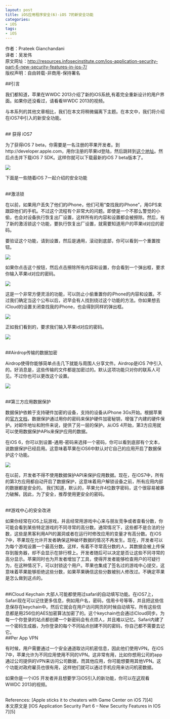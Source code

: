 ```yaml
---
layout: post  
title: iOS应用程序安全(6)-iOS 7的新安全功能  
categories:  
- iOS  
tags:    
- iOS 
---   
```


作者：Prateek Gianchandani  
译者：吴发伟  
原文网址：http://resources.infosecinstitute.com/ios-application-security-part-6-new-security-features-in-ios-7/  
版权声明：自由转载-非商用-保持署名

##引言

我们都知道，苹果在WWDC 2013介绍了新的iOS系统,有着完全重新设计的用户界面。如果你还没看过，请看看WWDC 2013的视频。

与本系列的其他文章相比，我们在本文将稍微偏离下主题。在本文中，我们将介绍在iOS7中引入的新安全功能。

<br>
## 获得 iOS7

为了获得iOS 7 beta，你需要是一名注册的苹果开发者。到http://developer.apple.com，用你注册的苹果id登陆，然后跳转到[这个地址][1]。然后点击并下载iOS 7 SDK。这样你就可以下载最新的iOS 7 beta版本了。

![](http://resources.infosecinstitute.com/wp-content/uploads/070113_1824_IOSApplicat1.png)



下面是一些随着iOS 7一起介绍的安全功能

<br>
##激活锁

在以前，如果用户丢失了他们的iPhone，他们可用“查找我的iPhone”，用GPS来跟踪他们的手机。不过这个流程有个非常大的问题。即使是一个不那么警觉的小偷，也会对设备执行恢复出厂设置，这样所有的内容和设置都会被擦除。然后，有了新的激活锁这个功能，要执行恢复出厂设置，就需要知道用户的苹果id对应的密码。

要验证这个功能，请到设置，然后是通用，滚动到底部，你可以看到一个重置按钮。


![](http://resources.infosecinstitute.com/wp-content/uploads/070113_1824_IOSApplicat2.png)


如果你点击这个按钮，然后点击擦除所有内容和设置，你会看到一个弹出框，要求你输入苹果id对应的密码。

![](http://resources.infosecinstitute.com/wp-content/uploads/070113_1824_IOSApplicat3.png)

这是一个非常方便灵活的功能，可以防止小偷重置你的iPhone的内容和设置。不过我们确定当这个公布以后，迟早会有人找到绕过这个功能的方法。你如果想去iCloud的设置关闭查找我的iPhone，也会得到同样的弹出框。

![](http://resources.infosecinstitute.com/wp-content/uploads/070113_1824_IOSApplicat4.png)

正如我们看到的，要求我们输入苹果id对应的密码。

![](http://resources.infosecinstitute.com/wp-content/uploads/070113_1824_IOSApplicat5.png)

<br>
##Airdrop传输的数据加密

Airdrop使得你能够简单点击几下就能与周围人分享文件。Airdrop是iOS 7中引入的。好消息是，这些传输的文件都是加密过的。默认这项功能只对你的联系人可见。不过你也可以更改这个设置。

![](http://resources.infosecinstitute.com/wp-content/uploads/070113_1824_IOSApplicat6.png)


<br>
##第三方应用数据保护

数据保护依赖于支持硬件加密的设备，支持的设备从iPhone 3Gs开始。根据苹果的[官方文档][2]，数据保护通过用你的密码来保护硬件加密秘钥，增强了内建的硬件保护。对邮件地址和附件来说，提供了另一层的保护。从iOS 4开始，第3方应用就可以使用数据保护APIs来保护应用的数据。

在iOS 6，你可以到设置-通用-密码来选择一个密码，你可以看到底部有个文本，说数据保护已经启用。这意味着苹果在iOS6中默认对它自己的应用开启了数据保护这个功能。

![](http://resources.infosecinstitute.com/wp-content/uploads/070113_1824_IOSApplicat7.png)

在以前，开发者不得不使用数据保护API来保护应用数据。现在，在iOS7中，所有的第3方应用都自动开启了数据保护，这意味着用户解锁设备之前，所有应用内部的数据都是安全的。 我们知道，默认的，苹果允许4位数字密码，这个很容易被暴力破解。因此，为了安全，推荐使用更安全的密码。

<br>
##游戏中心的安全改进

如果你经常在iOS上玩游戏，并且经常用游戏中心来与朋友竞争或者查看分数，你可能会看到某些特定游戏的不同寻常的高分数。通常情况下，这些都不是合法的分数，这些是黑客利用API的漏洞或者在运行时修改应用的变量才有高分数。在iOS 7中，苹果现在允许开发者确保这种破坏数据的情况不再发生。现在，开发者可以为每个游戏设置一个最高分数。这样，有着不寻常高分数的人，其数据会被上传保存到服务器，却不会显示在排行榜上。开发者随后可以决定是否让这些不同寻常的高分显示。苹果同时也为开发者增加了工具，使得开发者能够检查用户的可疑行为，在这种情况下，可以封锁这个用户。苹果也集成了签名过的游戏中心提交，这意味着苹果能够拒绝这些分数，如果苹果确信这些分数被别人修改过。不确定苹果是怎么做到这点的。

<br>
##iCloud Keychain
大部人可能都使用过safari的自动填写功能。在iOS7上，Safari现在可以记住更多信息，例如用户名，密码，信用卡号等等，并且把这些信息保存在keychain中。然后它就会在用户访问网页的时候自动填写。所有这些信息都是用256位的AES加密算法加密了的。这个keychain也会通过iCloud同步。为每一个你登录的站点都创建一个新密码会有点烦人，并且难以记忆。Safari内建了一个密码生成器，为你登录的每个不同站点创建不同的密码，你自己都不需要去记它。

<br>
##Per App VPN

有时候，用户需要通过一个安全通道取访问机密信息，因此他们使用VPN。在iOS 7中，苹果允许为不同应用使用不同的VPN。这非常有用，比如你想用公司的app通过公司提供的VPN来访问公司数据，而其他应用，你可能想要用其他VPN。这个功能对政府雇员也很有用，这样他们就可以通过手机应用来访问机密数据。

如果你是一个iOS 开发者并且想要学习iOS引入的新功能，你可以在[这][3]观看WWDC 2013的视频。

<br/>
References:
[Apple sticks it to cheaters with Game Center on iOS 7][4]

<br/>
本文原文是 [IOS Application Security Part 6 – New Security Features in IOS 7][5]

[1]:https://developer.apple.com/devcenter/ios/index.action
[2]:http://support.apple.com/kb/ht4175
[3]:https://developer.apple.com/wwdc/videos/
[4]:http://www.idownloadblog.com/2013/06/15/ios7-game-center-dev-tools/
[5]:http://resources.infosecinstitute.com/ios-application-security-part-6-new-security-features-in-ios-7/
